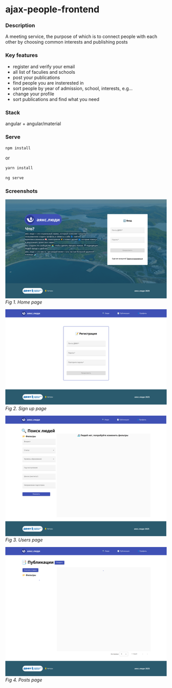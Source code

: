 # ajax-people-frontend

### Description

A meeting service, the purpose of which is to connect people with each other by choosing common interests and publishing posts

### Key features
- register and verify your email
- all list of faculies and schools
- post your publications
- find people you are insterested in
- sort people by year of admission, school, interests, e.g...
- change your profile
- sort publications and find what you need

### Stack

angular + angular/material

### Serve

```bash
npm install
```
or
```bash
yarn install
``` 

```bash
ng serve
```

### Screenshots

![](./assets/home_unlogged.png)
*Fig 1. Home page*

![](./assets/sign_up.png)
*Fig 2. Sign up page*

![](./assets/users.png)
*Fig 3. Users page*

![](./assets/posts.png)
*Fig 4. Posts page*
